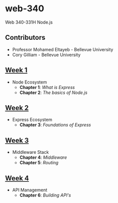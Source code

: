 # web-340
Web 340-331H Node.js

## Contributors

* Professor Mohamed Eltayeb - Bellevue University
* Cory Gilliam - Bellevue University

[Week 1](https://github.com/imaaxa/web-340/tree/master/week-1)
------
* Node Ecosystem
  * **Chapter 1**: *What is Express*
  * **Chapter 2**: *The basics of Node.js*

[Week 2](https://github.com/imaaxa/web-340/tree/master/week-2)
------
* Express Ecosystem
  * **Chapter 3**: *Foundations of Express*

[Week 3](https://github.com/imaaxa/web-340/tree/master/week-3)
------
* Middleware Stack
  * **Chapter 4**: *Middleware*
  * **Chapter 5**: *Routing*

[Week 4](https://github.com/imaaxa/web-340/tree/master/week-4)
------
* API Management
  * **Chapter 6**: *Building API's*
